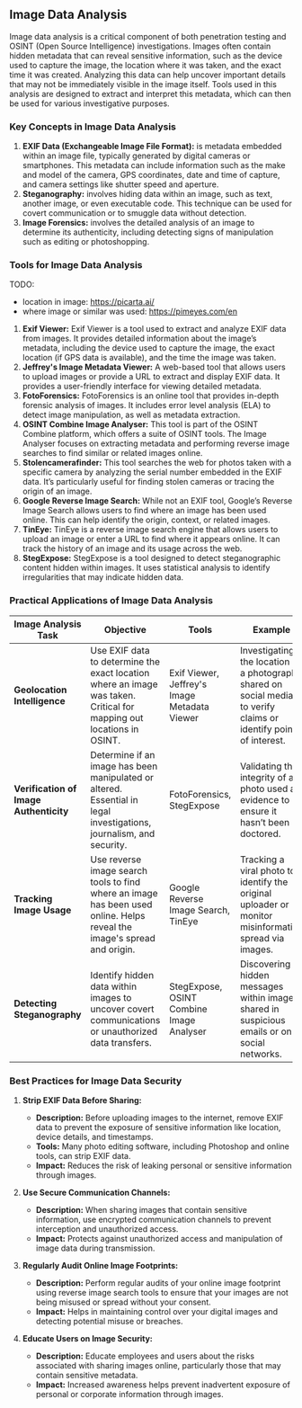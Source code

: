 ## Image Data Analysis

Image data analysis is a critical component of both penetration testing and OSINT (Open Source Intelligence) investigations. Images often contain hidden metadata that can reveal sensitive information, such as the device used to capture the image, the location where it was taken, and the exact time it was created. Analyzing this data can help uncover important details that may not be immediately visible in the image itself. Tools used in this analysis are designed to extract and interpret this metadata, which can then be used for various investigative purposes.

### Key Concepts in Image Data Analysis

1. **EXIF Data (Exchangeable Image File Format):** is metadata embedded within an image file, typically generated by digital cameras or smartphones. This metadata can include information such as the make and model of the camera, GPS coordinates, date and time of capture, and camera settings like shutter speed and aperture.
2. **Steganography:**  involves hiding data within an image, such as text, another image, or even executable code. This technique can be used for covert communication or to smuggle data without detection.
3. **Image Forensics:** involves the detailed analysis of an image to determine its authenticity, including detecting signs of manipulation such as editing or photoshopping.

### Tools for Image Data Analysis

TODO:
* location in image: https://picarta.ai/
* where image or similar was used: https://pimeyes.com/en

1. **Exif Viewer:** Exif Viewer is a tool used to extract and analyze EXIF data from images. It provides detailed information about the image’s metadata, including the device used to capture the image, the exact location (if GPS data is available), and the time the image was taken.
2. **Jeffrey's Image Metadata Viewer:** A web-based tool that allows users to upload images or provide a URL to extract and display EXIF data. It provides a user-friendly interface for viewing detailed metadata.
3. **FotoForensics:** FotoForensics is an online tool that provides in-depth forensic analysis of images. It includes error level analysis (ELA) to detect image manipulation, as well as metadata extraction.
4. **OSINT Combine Image Analyser:** This tool is part of the OSINT Combine platform, which offers a suite of OSINT tools. The Image Analyser focuses on extracting metadata and performing reverse image searches to find similar or related images online.
5. **Stolencamerafinder:** This tool searches the web for photos taken with a specific camera by analyzing the serial number embedded in the EXIF data. It’s particularly useful for finding stolen cameras or tracing the origin of an image.
6. **Google Reverse Image Search:** While not an EXIF tool, Google’s Reverse Image Search allows users to find where an image has been used online. This can help identify the origin, context, or related images.
7. **TinEye:** TinEye is a reverse image search engine that allows users to upload an image or enter a URL to find where it appears online. It can track the history of an image and its usage across the web.
8. **StegExpose:** StegExpose is a tool designed to detect steganographic content hidden within images. It uses statistical analysis to identify irregularities that may indicate hidden data.

### Practical Applications of Image Data Analysis

| **Image Analysis Task**          | **Objective**                                                                                                         | **Tools**                                        | **Example**                                                                                                    |
|----------------------------------|-----------------------------------------------------------------------------------------------------------------------|--------------------------------------------------|----------------------------------------------------------------------------------------------------------------|
| **Geolocation Intelligence**     | Use EXIF data to determine the exact location where an image was taken. Critical for mapping out locations in OSINT.  | Exif Viewer, Jeffrey's Image Metadata Viewer     | Investigating the location of a photograph shared on social media to verify claims or identify points of interest. |
| **Verification of Image Authenticity** | Determine if an image has been manipulated or altered. Essential in legal investigations, journalism, and security. | FotoForensics, StegExpose                        | Validating the integrity of a photo used as evidence to ensure it hasn’t been doctored.                           |
| **Tracking Image Usage**         | Use reverse image search tools to find where an image has been used online. Helps reveal the image's spread and origin. | Google Reverse Image Search, TinEye              | Tracking a viral photo to identify the original uploader or monitor misinformation spread via images.            |
| **Detecting Steganography**      | Identify hidden data within images to uncover covert communications or unauthorized data transfers.                   | StegExpose, OSINT Combine Image Analyser         | Discovering hidden messages within images shared in suspicious emails or on social networks.                      |

### Best Practices for Image Data Security

1. **Strip EXIF Data Before Sharing:**
   - **Description:** Before uploading images to the internet, remove EXIF data to prevent the exposure of sensitive information like location, device details, and timestamps.
   - **Tools:** Many photo editing software, including Photoshop and online tools, can strip EXIF data.
   - **Impact:** Reduces the risk of leaking personal or sensitive information through images.

2. **Use Secure Communication Channels:**
   - **Description:** When sharing images that contain sensitive information, use encrypted communication channels to prevent interception and unauthorized access.
   - **Impact:** Protects against unauthorized access and manipulation of image data during transmission.

3. **Regularly Audit Online Image Footprints:**
   - **Description:** Perform regular audits of your online image footprint using reverse image search tools to ensure that your images are not being misused or spread without your consent.
   - **Impact:** Helps in maintaining control over your digital images and detecting potential misuse or breaches.

4. **Educate Users on Image Security:**
   - **Description:** Educate employees and users about the risks associated with sharing images online, particularly those that may contain sensitive metadata.
   - **Impact:** Increased awareness helps prevent inadvertent exposure of personal or corporate information through images.

